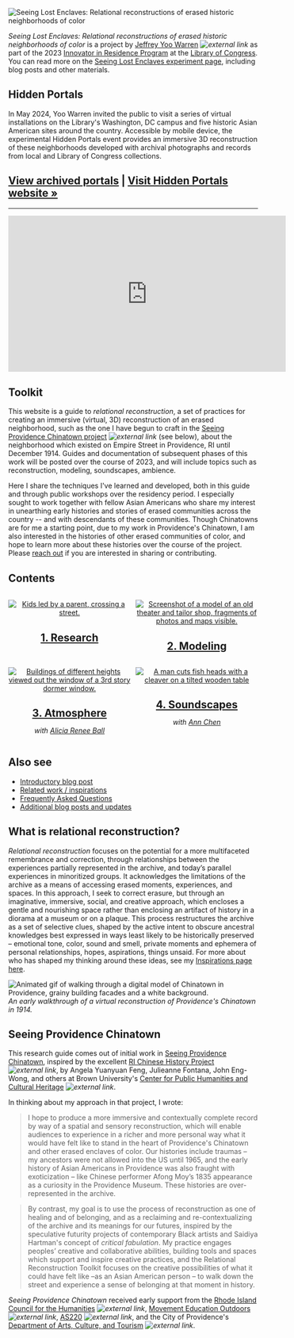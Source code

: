 ![Seeing Lost Enclaves: Relational reconstructions of erased historic neighborhoods of color](images/banner.png)

_Seeing Lost Enclaves: Relational reconstructions of erased historic neighborhoods of color_ is a project by [Jeffrey Yoo Warren](https://unterbahn.com) *![external link](../images/external-link.gif)* as part of the 2023 [Innovator in Residence Program](https://labs.loc.gov/about/opportunities/innovator-in-residence-program) at the [Library of Congress](https://www.loc.gov/). You can read more on the [Seeing Lost Enclaves experiment page](https://labs.loc.gov/work/experiments/lost-enclaves), including blog posts and other materials.

## Hidden Portals

In May 2024, Yoo Warren invited the public to visit a series of virtual installations on the Library's Washington, DC campus and five historic Asian American sites around the country. Accessible by mobile device, the experimental Hidden Portals event provides an immersive 3D reconstruction of these neighborhoods developed with archival photographs and records from local and Library of Congress collections. 

## [View archived portals](sites) | [Visit Hidden Portals website &raquo;](https://libraryofcongress.github.io/seeing-lost-enclaves/portals/)

----

<div class="youtube-video-container">
<iframe width="560" height="315" src="https://www.youtube.com/embed/n5f2JwnqFak?si=GM7pHeaM0E6NT7vQ" title="YouTube video player" frameborder="0" allow="accelerometer; autoplay; clipboard-write; encrypted-media; gyroscope; picture-in-picture; web-share" allowfullscreen></iframe>
</div>

## Toolkit

This website is a guide to _relational reconstruction_, a set of practices for creating an immersive (virtual, 3D) reconstruction of an erased neighborhood, such as the one I have begun to craft in the [Seeing Providence Chinatown project](https://unterbahn.com/chinatown) *![external link](../images/external-link.gif)* (see below), about the neighborhood which existed on Empire Street in Providence, RI until December 1914. Guides and documentation of subsequent phases of this work will be posted over the course of 2023, and will include topics such as reconstruction, modeling, soundscapes, ambience. 

Here I share the techniques I've learned and developed, both in this guide and through public workshops over the residency period. I especially sought to work together with fellow Asian Americans who share my interest in unearthing early histories and stories of erased communities across the country -- and with descendants of these communities. Though Chinatowns are for me a starting point, due to my work in Providence's Chinatown, I am also interested in the histories of other erased communities of color, and hope to learn more about these histories over the course of the project. Please [reach out](contact.md) if you are interested in sharing or contributing.

## Contents


<div class="fl">
<div class="item">

[![Kids led by a parent, crossing a street.](/images/kids.jpg)](research/)
## [1. Research](research/)

</div>
<div class="item">

[![Screenshot of a model of an old theater and tailor shop, fragments of photos and maps visible.](/images/empire-theater.jpg)](modeling/)
## [2. Modeling](modeling/)

</div>
<div class="item">

[![Buildings of different heights viewed out the window of a 3rd story dormer window.](/images/evening-morning.jpg)](atmosphere/)
## [3. Atmosphere](atmosphere/)
_with [Alicia Renee Ball](https://aliciareneeball.com/)_

</div>
<div class="item">

[![A man cuts fish heads with a cleaver on a tilted wooden table](/images/fish-market-crop.jpg)](soundscapes/)
## [4. Soundscapes](soundscapes/)
_with [Ann Chen](https://annhchen.com/)_

</div>
</div>

## Also see

* [Introductory blog post](https://blogs.loc.gov/thesignal/2023/01/introducing-seeing-lost-enclaves-with-innovator-in-residence-jeffrey-yoo-warren/)
* [Related work / inspirations](inspirations.md)
* [Frequently Asked Questions](faq.md)
* [Additional blog posts and updates](https://blogs.loc.gov/thesignal/?new=true&s=jeffrey+yoo+warren)

## What is relational reconstruction?

_Relational reconstruction_ focuses on the potential for a more multifaceted remembrance and correction, through relationships between the experiences partially represented in the archive, and today’s parallel experiences in minoritized groups. It acknowledges the limitations of the archive as a means of accessing erased moments, experiences, and spaces. In this approach, I seek to correct erasure, but through an imaginative, immersive, social, and creative approach, which encloses a gentle and nourishing space rather than enclosing an artifact of history in a diorama at a museum or on a plaque. This process restructures the archive as a set of selective clues, shaped by the active intent to obscure ancestral knowledges best expressed in ways least likely to be historically preserved – emotional tone, color, sound and smell, private moments and ephemera of personal relationships, hopes, aspirations, things unsaid. For more about who has shaped my thinking around these ideas, see my [Inspirations page here](inspirations.md).

![Animated gif of walking through a digital model of Chinatown in Providence, grainy building facades and a white background.](research/images/first-walkthrough.gif)
_An early walkthrough of a virtual reconstruction of Providence's Chinatown in 1914._

## Seeing Providence Chinatown

This research guide comes out of initial work in [Seeing Providence Chinatown](https://unterbahn.com/chinatown), inspired by the excellent [RI Chinese History Project](https://richinesehistory.com/) *![external link](../images/external-link.gif)*, by Angela Yuanyuan Feng, Julieanne Fontana, John Eng-Wong, and others at Brown University's [Center for Public Humanities and Cultural Heritage](https://www.brown.edu/academics/public-humanities/home) *![external link](../images/external-link.gif)*. 

In thinking about my approach in that project, I wrote:

> I hope to produce a more immersive and contextually complete record by way of a spatial and sensory reconstruction, which will enable audiences to experience in a richer and more personal way what it would have felt like to stand in the heart of Providence's Chinatown and other erased enclaves of color. Our histories include traumas – my ancestors were not allowed into the US until 1965, and the early history of Asian Americans in Providence was also fraught with exoticization – like Chinese performer Afong Moy’s 1835 appearance as a curiosity in the Providence Museum. These histories are over-represented in the archive.

> By contrast, my goal is to use the process of reconstruction as one of healing and of belonging, and as a reclaiming and re-contextualizing of the archive and its meanings for our futures, inspired by the speculative futurity projects of contemporary Black artists and Saidiya Hartman's concept of _critical fabulation_. My practice engages peoples’ creative and collaborative abilities, building tools and spaces which support and inspire creative practices, and the Relational Reconstruction Toolkit focuses on the creative possibilities of what it could have felt like –as an Asian American person – to walk down the street and experience a sense of belonging at that moment in history.

_Seeing Providence Chinatown_ received early support from the [Rhode Island Council for the Humanities](https://rihumanities.org/) *![external link](../images/external-link.gif)*, [Movement Education Outdoors](https://meoutdoorsri.com/) *![external link](../images/external-link.gif)*, [AS220](https://as220.org) *![external link](../images/external-link.gif)*, and the City of Providence's [Department of Arts, Culture, and Tourism](https://artculturetourism.com/) *![external link](../images/external-link.gif)*.



<style>
.fl {
  display: grid;
  grid-template-columns: repeat(auto-fill,minmax(200px, 1fr));
  gap: 10px;
}
.fl > .item {
  text-align: center;
}
.fl > .item h2 {
  margin-bottom: 6px;
}
.markdown-css .fl p {
  margin-bottom: 0;
}
</style>

